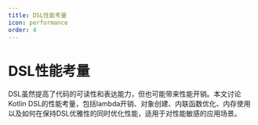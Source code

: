 ```yaml
---
title: DSL性能考量
icon: performance
order: 4
---
```


# DSL性能考量

DSL虽然提高了代码的可读性和表达能力，但也可能带来性能开销。本文讨论Kotlin DSL的性能考量，包括lambda开销、对象创建、内联函数优化、内存使用以及如何在保持DSL优雅性的同时优化性能，适用于对性能敏感的应用场景。
